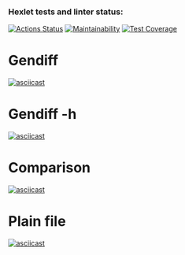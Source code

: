 ### Hexlet tests and linter status:
[![Actions Status](https://github.com/ADDICT1337/frontend-project-46/workflows/hexlet-check/badge.svg)](https://github.com/ADDICT1337/frontend-project-46/actions)
[![Maintainability](https://api.codeclimate.com/v1/badges/3d967b92d9b1a8362e39/maintainability)](https://codeclimate.com/github/ADDICT1337/frontend-project-46/maintainability)
[![Test Coverage](https://api.codeclimate.com/v1/badges/3d967b92d9b1a8362e39/test_coverage)](https://codeclimate.com/github/ADDICT1337/frontend-project-46/test_coverage)

# Gendiff
[![asciicast](https://asciinema.org/a/utwJVwHtek4Na3klQu4sOlsas.png)](https://asciinema.org/a/utwJVwHtek4Na3klQu4sOlsas)
# Gendiff -h
[![asciicast](https://asciinema.org/a/acTh49N1PN3vDSA3YWlMGrsvf.png)](https://asciinema.org/a/acTh49N1PN3vDSA3YWlMGrsvf)
# Comparison
[![asciicast](https://asciinema.org/a/FyrvvFqy58inzngCR4F3zFM6w.png)](https://asciinema.org/a/FyrvvFqy58inzngCR4F3zFM6w)
# Plain file
[![asciicast](https://asciinema.org/a/7X7d2heilB7FqFD9G7YrPmjzk.png)](https://asciinema.org/a/7X7d2heilB7FqFD9G7YrPmjzk)
